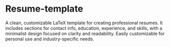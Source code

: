 # Resume-template
A clean, customizable LaTeX template for creating professional resumes. It includes sections for contact info, education, experience, and skills, with a minimalist design focused on clarity and readability. Easily customizable for personal use and industry-specific needs.
